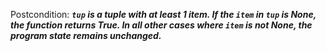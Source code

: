 Postcondition: ***`tup` is a tuple with at least 1 item. If the `item` in `tup` is None, the function returns True. In all other cases where `item` is not None, the program state remains unchanged.***